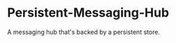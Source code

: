 Persistent-Messaging-Hub
========================

A messaging hub that's backed by a persistent store.
